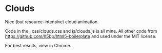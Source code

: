 # Clouds
Nice (but resource-intensive) cloud animation.

Code in the <body>, css/clouds.css and js/clouds.js is all mine. 
All other code from https://github.com/h5bp/html5-boilerplate and used under the MIT license.

For best results, view in Chrome.
